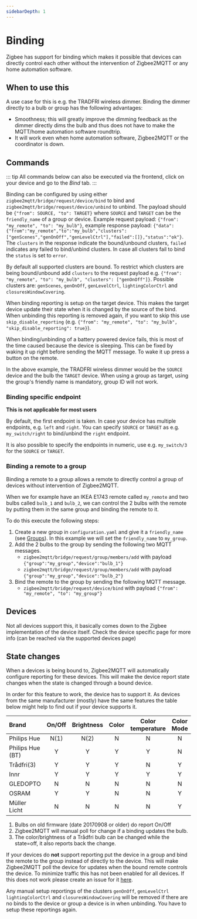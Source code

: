 ```yaml
---
sidebarDepth: 1
---
```


# Binding
Zigbee has support for binding which makes it possible that devices can directly control each other without the intervention of Zigbee2MQTT or any home automation software.

## When to use this
A use case for this is e.g. the TRADFRI wireless dimmer. Binding the dimmer directly to a bulb or group has the following advantages:
- Smoothness; this will greatly improve the dimming feedback as the dimmer directly dims the bulb and thus does not have to make the MQTT/home automation software roundtrip.
- It will work even when home automation software, Zigbee2MQTT or the coordinator is down.

## Commands
::: tip
All commands below can also be executed via the frontend, click on your device and go to the *Bind* tab.
:::

Binding can be configured by using either `zigbee2mqtt/bridge/request/device/bind` to bind and `zigbee2mqtt/bridge/request/device/unbind` to unbind. The payload should be `{"from": SOURCE, "to": TARGET}` where `SOURCE` and `TARGET` can be the `friendly_name` of a group or device. Example request payload: `{"from": "my_remote", "to": "my_bulb"}`, example response payload: `{"data":{"from":"my_remote","to":"my_bulb","clusters":["genScenes","genOnOff","genLevelCtrl"],"failed":[]},"status":"ok"}`. The `clusters` in the response indicate the bound/unbound clusters, `failed` indicates any failed to bind/unbind clusters. In case all clusters fail to bind the `status` is set to `error`.

By default all supported clusters are bound. To restrict which clusters are being bound/unbound add `clusters` to the request payload e.g. `{"from": "my_remote", "to": "my_bulb", "clusters": ["genOnOff"]}`. Possible clusters are: `genScenes`, `genOnOff`, `genLevelCtrl`, `lightingColorCtrl` and `closuresWindowCovering`.

When binding reporting is setup on the target device. This makes the target device update their state when it is changed by the source of the bind. When unbinding this reporting is removed again, if you want to skip this use `skip_disable_reporting` (e.g. `{"from": "my_remote", "to": "my_bulb", "skip_disable_reporting": true}`).

When binding/unbinding of a battery powered device fails, this is most of the time caused because the device is sleeping. This can be fixed by waking it up right before sending the MQTT message. To wake it up press a button on the remote.

In the above example, the TRADFRI wireless dimmer would be the `SOURCE` device and the bulb the `TARGET` device. When using a group as target, using the group's friendly name is mandatory, group ID will not work.

### Binding specific endpoint
**This is not applicable for most users**

By default, the first endpoint is taken. In case your device has multiple endpoints, e.g. `left` and `right`. You can specify `SOURCE` or `TARGET` as e.g. `my_switch/right` to bind/unbind the `right` endpoint.

It is also possible to specify the endpoints in numeric, use e.g. `my_switch/3` for the `SOURCE` or `TARGET`.

### Binding a remote to a group
Binding a remote to a group allows a remote to directly control a group of devices without intervention of Zigbee2MQTT.

When we for example have an IKEA E1743 remote called `my_remote` and two bulbs called `bulb_1` and `bulb_2`, we can control the 2 bulbs with the remote by putting them in the same group and binding the remote to it.

To do this execute the following steps:
1. Create a new group in `configuration.yaml` and give it a `friendly_name` (see [Groups](./groups.md)). In this example we will set the `friendly_name` to `my_group`.
2. Add the 2 bulbs to the group by sending the following two MQTT messages.
    - `zigbee2mqtt/bridge/request/group/members/add` with payload `{"group":"my_group","device":"bulb_1"}`
    - `zigbee2mqtt/bridge/request/group/members/add` with payload `{"group":"my_group","device":"bulb_2"}`
3. Bind the remote to the group by sending the following MQTT message.
    - `zigbee2mqtt/bridge/request/device/bind` with payload `{"from": "my_remote", "to": "my_group"}`

## Devices
Not all devices support this, it basically comes down to the Zigbee implementation of the device itself. Check the device specific page for more info (can be reached via the supported devices page)

## State changes
When a devices is being bound to, Zigbee2MQTT will automatically configure reporting for these devices. This will make the device report state changes when the state is changed through a bound device.

In order for this feature to work, the device has to support it. As devices from the same manufacturer (mostly) have the same features the table below might help to find out if your device supports it.

| Brand            | On/Off    | Brightness | Color | Color temperature | Color Mode |
| :---             | :---:     | :---:      | :---: | :---:             | :---:
| Philips Hue      | N(1)      | N(2)       | N     | N                 | N
| Philips Hue (BT) | Y         | Y          | Y     | Y                 | N
| Trådfri(3)       | Y         | Y          | Y     | N                 | Y
| Innr             | Y         | Y          | Y     | Y                 | Y
| GLEDOPTO         | N         | N          | N     | N                 | N
| OSRAM            | Y         | Y          | N     | N                 | Y
| Müller Licht     | N         | N          | N     | N                 | Y

1. Bulbs on old firmware (date 20170908 or older) do report On/Off
2. Zigbee2MQTT will manual poll for change if a binding updates the bulb.
3. The color/brightness of a Trådfri bulb can be changed while the state=off, it also reports back the change.

If your devices do **not** support reporting put the device in a group and bind the remote to the group instead of directly to the device. This will make Zigbee2MQTT poll the device for updates when the bound remote controls the device. To minimize traffic this has not been enabled for all devices. If this does not work please create an issue for it [here](https://github.com/Koenkk/zigbee2mqtt/issues).

Any manual setup reportings of the clusters `genOnOff`, `genLevelCtrl` `lightingColorCtrl` and `closuresWindowCovering` will be removed if there are no binds to the device or group a device is in when unbinding. You have to setup these reportings again.
